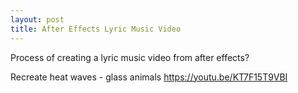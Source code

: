 ```yaml
---
layout: post
title: After Effects Lyric Music Video
---
```


Process of creating a lyric music video from after effects?

Recreate heat waves - glass animals https://youtu.be/KT7F15T9VBI
